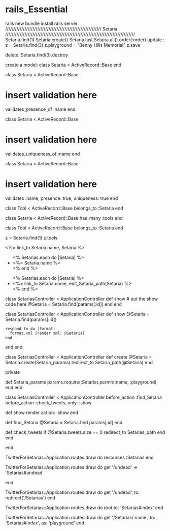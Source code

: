 # rails_Essential


rails new 
bundle install
rails server
////////////////////////////////////////////////////////////
Setaria
/////////////////////////////////////////////////////////////////////////////////
Setaria.find(1)
Setaria.create()
Setaria.last
Setaria.all().order(:order)
update :
z = Setaria.find(3)
z.playground = "Benny Hills Memorial"
z.save

delete:
Setaria.find(3).destroy

create a model:
class Setaria < ActiveRecord::Base
end

class Setaria < ActiveRecord::Base
  # insert validation here
  validates_presence_of :name
end

class Setaria < ActiveRecord::Base
  # insert validation here
  validates_uniqueness_of :name
end

class Setaria < ActiveRecord::Base
  # insert validation here
  validates :name, presence: true, uniqueness: true
end

class Tool < ActiveRecord::Base
  belongs_to :Setaria
end

class Setaria < ActiveRecord::Base
has_many :tools
end

class Tool < ActiveRecord::Base
belongs_to :Setaria
end

z = Setaria.find(1)
z.tools

<p>
<%= link_to Setaria.name, Setaria %>
</p>

<ul>
<% Setarias.each do |Setaria| %>
  <li><%= Setaria.name %></li>
<% end %>
</ul>

<ul>
  <% Setarias.each do |Setaria| %>
    <li>
      <%= link_to Setaria.name, edit_Setaria_path(Setaria) %>
    </li>
  <% end %>
</ul>

class SetariasController < ApplicationController
  def show
    # put the show code here
    @Setaria = Setaria.find(params[:id])
  end
end

class SetariasController < ApplicationController
  def show
    @Setaria = Setaria.find(params[:id])

    respond_to do |format|
      format.xml {render xml: @Setaria}
    end
  end
end

class SetariasController < ApplicationController
  def create
    @Setaria = Setaria.create(Setaria_params)
    redirect_to Setaria_path(@Setaria)
  end

  private

  def Setaria_params
    params.require(:Setaria).permit(:name, :playground)
  end
end



class SetariasController < ApplicationController
  before_action :find_Setaria
  before_action :check_tweets, only: :show

  def show
    render action: :show
  end

  def find_Setaria
    @Setaria = Setaria.find params[:id]
  end
  
  def check_tweets
    if @Setaria.tweets.size == 0
      redirect_to Setarias_path
    end
  end
  
end

TwitterForSetarias::Application.routes.draw do
  resources :Setarias
end

TwitterForSetarias::Application.routes.draw do
  get '/undead' => 'Setarias#undead'

end

TwitterForSetarias::Application.routes.draw do
  get '/undead', to: redirect('/Setarias')
end

TwitterForSetarias::Application.routes.draw do
  root to: 'Setarias#index'
end

TwitterForSetarias::Application.routes.draw do
  get '/Setarias/:name', to: 'Setarias#index', as: 'playground'
end
